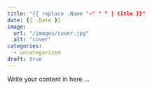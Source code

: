 ```yaml
---
title: "{{ replace .Name "-" " " | title }}"
date: {{ .Date }}
image:
  url: "/images/cover.jpg"
  alt: "cover"
categories:
  - uncategorized
draft: true
---
```


Write your content in here ...
